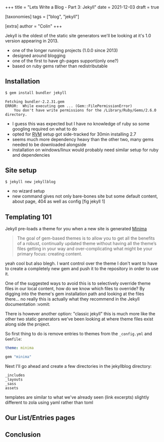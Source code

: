 +++
title = "Lets Write a Blog - Part 3: Jekyll"
date = 2021-12-03
draft = true

[taxonomies]
tags = ["blog", "jekyll"]

[extra]
author = "Colin"
+++

Jekyll is the oldest of the static site generators we'll be looking at it's 1.0 version appearing in 2013.


<!-- more -->

* one of the longer running projects (1.0.0 since 2013)
* designed around blogging
* one of the first to have gh-pages support(only one?)
* based on ruby gems rather than redistributable

## Installation

```bash
$ gem install bundler jekyll
```

```
Fetching bundler-2.2.31.gem
ERROR:  While executing gem ... (Gem::FilePermissionError)
    You don't have write permissions for the /Library/Ruby/Gems/2.6.0 directory.
```

* I guess this was expected but I have no knowledge of ruby so some googling required on what to do
* opted for [RVM](https://rvm.io/rvm/install#explained) setup got side-tracked for 30min installing 2.7
* seems much more dependency heavy than the other two, many gems needed to be downloaded alongside 
* installation on windows/linux would probably need similar setup for ruby and dependencies

## Site setup

```bash
$ jekyll new jekyllblog
```

* no wizard setup
* new command gives not only bare-bones site but some default content, about page, 404 as well as config
[fig jekyll 1]

## Templating 101

Jekyll pre-loads a theme for you when a new site is generated [Minima](https://github.com/jekyll/minima)

> The goal of gem-based themes is to allow you to get all the benefits of a robust, continually updated theme without having all the theme’s files getting in your way and over-complicating what might be your primary focus: creating content.

yeah cool but also blegh. I want control over the theme I don't want to have to create a completely new gem and push it to the repository in order to use it.

One of the suggested ways to avoid this is to selectively override theme files in our local content, how do we know which files to override? By digging into the theme's gem installation path and looking at the files there... no really this is actually what they recommend in the Jekyll documentation :vomit:

There is however another option: "classic jekyll" this is much more like the other two static generators we've been looking at where theme files exist along side the project.

So first thing to do is remove entries to themes from the `_config.yml` and `Gemfile`:

```yaml
theme: minima
```

```ruby
gem "minima"
```

Next  I'll go ahead and create a few directories in the jekyllblog directory:

```
_includes
_layouts
_sass
assets
```

templates are similar to what we've already seen (link excerpts) 
slightly different to zola using yaml rather than toml 

## Our List/Entries pages

## Conclusion

